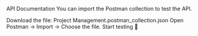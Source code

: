 API Documentation
You can import the Postman collection to test the API.

Download the file: Project Management.postman_collection.json
Open Postman → Import → Choose the file.
Start testing 🚀
